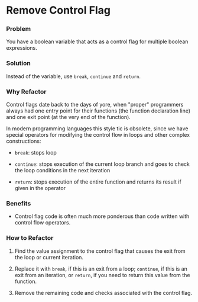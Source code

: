 # Remove Control Flag

### Problem

You have a boolean variable that acts as a control flag for multiple boolean expressions.

### Solution

Instead of the variable, use `break`, `continue` and `return`.

### Why Refactor

Control flags date back to the days of yore, when "proper" programmers always had one entry point for their functions (the function declaration line) and one exit point (at the very end of the function).

In modern programming languages this style tic is obsolete, since we have special operators for modifying the control flow in loops and other complex constructions:

- `break`: stops loop

- `continue`: stops execution of the current loop branch and goes to check the loop conditions in the next iteration

- `return`: stops execution of the entire function and returns its result if given in the operator

### Benefits

- Control flag code is often much more ponderous than code written with control flow operators.

### How to Refactor

1. Find the value assignment to the control flag that causes the exit from the loop or current iteration.

2. Replace it with `break`, if this is an exit from a loop; `continue`, if this is an exit from an iteration, or `return`, if you need to return this value from the function.

3. Remove the remaining code and checks associated with the control flag.

